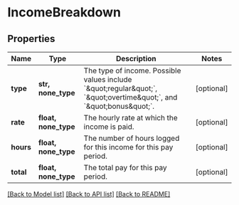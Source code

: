 # IncomeBreakdown

## Properties
Name | Type | Description | Notes
------------ | ------------- | ------------- | -------------
**type** | **str, none_type** | The type of income. Possible values include &#x60;\&quot;regular\&quot;&#x60;, &#x60;\&quot;overtime\&quot;&#x60;, and &#x60;\&quot;bonus\&quot;&#x60;. | [optional] 
**rate** | **float, none_type** | The hourly rate at which the income is paid. | [optional] 
**hours** | **float, none_type** | The number of hours logged for this income for this pay period. | [optional] 
**total** | **float, none_type** | The total pay for this pay period. | [optional] 

[[Back to Model list]](../README.md#documentation-for-models) [[Back to API list]](../README.md#documentation-for-api-endpoints) [[Back to README]](../README.md)


